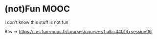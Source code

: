 # (not)Fun MOOC
 I don't know this stuff is not fun

Btw -> https://lms.fun-mooc.fr/courses/course-v1:ulb+44013+session06

